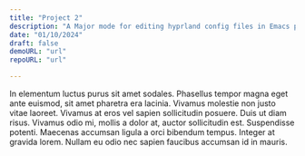 ```yaml
---
title: "Project 2"
description: "A Major mode for editing hyprland config files in Emacs powered by treesitter."
date: "01/10/2024"
draft: false
demoURL: "url"
repoURL: "url"

---
```


In elementum luctus purus sit amet sodales. Phasellus tempor magna
eget ante euismod, sit amet pharetra era lacinia.
Vivamus molestie non justo vitae laoreet. Vivamus at eros vel sapien
sollicitudin posuere. Duis ut diam risus. Vivamus odio mi,
mollis a dolor at, auctor sollicitudin est. Suspendisse potenti. Maecenas
accumsan ligula a orci bibendum tempus. Integer at gravida lorem.
Nullam eu odio nec sapien faucibus accumsan id in mauris.
